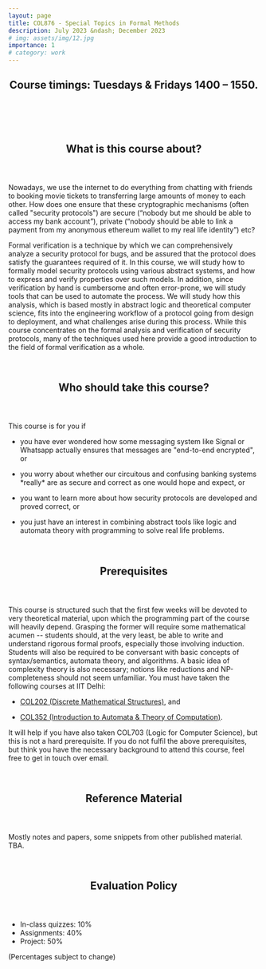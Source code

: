 ```yaml
---
layout: page
title: COL876 - Special Topics in Formal Methods
description: July 2023 &ndash; December 2023
# img: assets/img/12.jpg
importance: 1
# category: work
---
```


<header>
	<h2><strong>Course timings:</strong> <p style="display:inline">Tuesdays &amp; Fridays 1400 &ndash; 1550.</p></h2>
</header>

<br>

<header>
    <h2> <strong>What is this course about?</strong> </h2>
</header>
<p>
Nowadays, we use the internet to do everything from chatting with friends to booking movie tickets to transferring large amounts of money to each other. How does one ensure that these cryptographic mechanisms (often called "security protocols") are secure (“nobody but me should be able to access my bank account”), private (“nobody should be able to link a payment from my anonymous ethereum wallet to my real life identity”) etc? 
</p>
<p>Formal verification is a technique by which we can comprehensively analyze a security protocol for bugs, and be assured that the protocol does satisfy the guarantees required of it. In this course, we will study how to formally model security protocols using various abstract systems, and how to express and verify properties over such models. In addition, since verification by hand is cumbersome and often error-prone, we will study tools that can be used to automate the process. We will study how this analysis, which is based mostly in abstract logic and theoretical computer science, fits into the engineering workflow of a protocol going from design to deployment, and what challenges arise during this process. While this course concentrates on the formal analysis and verification of security protocols, many of the techniques used here provide a good introduction to the field of formal verification as a whole.</p>

<br>

<header>
    <h2> <strong>Who should take this course?</strong> </h2>
</header>
<p>
This course is for you if 
<ul>
    <li><p>you have ever wondered how some messaging system like Signal or Whatsapp actually ensures that messages are "end-to-end encrypted", or</p></li>
    <li><p>you worry about whether our circuitous and confusing banking systems *really* are as secure and correct as one would hope and expect, or</p></li>
    <li><p>you want to learn more about how security protocols are developed and proved correct, or</p></li>
    <li><p>you just have an interest in combining abstract tools like logic and automata theory with programming to solve real life problems.</p></li>
</ul>
</p>

<br>

<header>
    <h2><strong> Prerequisites </strong></h2>
</header>
<p> This course is structured such that the first few weeks will be devoted to very theoretical material, upon which the programming part of the course will heavily depend. Grasping the former will require some mathematical acumen -- students should, at the very least, be able to write and understand rigorous formal proofs, especially those involving induction. Students will also be required to be conversant with basic concepts of syntax/semantics, automata theory, and algorithms. A basic idea of complexity theory is also necessary; notions like reductions and NP-completeness should not seem unfamiliar. You must have taken the following courses at IIT Delhi:
<ul>
    <li><p><a href="https://www.cse.iitd.ac.in/cse/newcurriculum-contents/newcourses.html#COL202">COL202 (Discrete Mathematical Structures)</a>, and</p></li>
    <li><p><a href="https://www.cse.iitd.ac.in/cse/newcurriculum-contents/newcourses.html#COL352">COL352 (Introduction to Automata & Theory of Computation)</a>.</p></li>
</ul>
</p>
<p>
It will help if you have also taken COL703 (Logic for Computer Science), but this is not a hard prerequisite. If you do not fulfil the above prerequisites, but think you have the necessary background to attend this course, feel free to get in touch over email.
</p>

<br>

<header>
    <h2><strong> Reference Material </strong></h2>
</header>
<p> Mostly notes and papers, some snippets from other published material. TBA.</p>

<br>

<header>
    <h2><strong> Evaluation Policy </strong></h2>
</header>
<p>
<ul>
<li> In-class quizzes: 10% </li>
<li> Assignments: 40% </li>
<li> Project: 50% </li>
</ul>
(Percentages subject to change)
</p>

<!-- For the project, two options exist:

- Team of two: Pick an RFC for a protocol in the wild (a list of potential suggestions will be provided), pick two properties (at least one "non-trivial"), and prove whether these properties hold of said protocol in some model. Justify your results and your choices. You will need to write a report and publicly host your code, based on which, there will be an individual oral exam.

- Individual: Read a paper related to the course (a list of potential suggestions will be provided) and make a presentation. In this presentation, you should convey what made you pick the paper, give an overview of what the paper is trying to achieve, set the contributions of the paper in the context of prior related work, and try to provide viable lines of future work, i.e. how the result of the paper might be extended.
 -->
